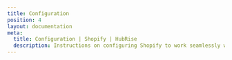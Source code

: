 ```yaml
---
title: Configuration
position: 4
layout: documentation
meta:
  title: Configuration | Shopify | HubRise
  description: Instructions on configuring Shopify to work seamlessly with Shopify and your EPOS or other apps connected to HubRise. Configuration is simple.
---
```


